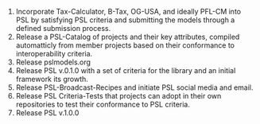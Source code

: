 1. Incorporate Tax-Calculator, B-Tax, OG-USA, and ideally PFL-CM into PSL by satisfying PSL criteria and submitting the models through a defined submission process. 
1. Release a PSL-Catalog of projects and their key attributes, compiled automatticly from member projects based on their conformance to interoperability criteria.
1. Release pslmodels.org 
1. Release PSL v.0.1.0 with a set of criteria for the library and an initial framework its growth.
1. Release PSL-Broadcast-Recipes and initiate PSL social media and email. 
1. Release PSL Criteria-Tests that projects can adopt in their own repositories to test their conformance to PSL criteria. 
1. Release PSL v.1.0.0




